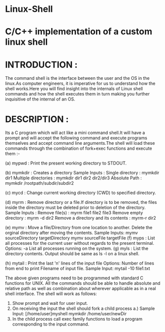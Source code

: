 # Linux-Shell
# C/C++ implementation of a custom linux shell

# INTRODUCTION :
The command shell is the interface between the user and the OS in the linux.As computer engineers, it is imperative for us to understand how the shell works.Here you will find insight into the internals of Linux shell commands and how the shell executes them in turn making you further inquisitive of the internal of an OS.

# DESCRIPTION :
 Its a C program which will act like a mini command shell.It will have a prompt and will accept the following command and execute programs themselves and accept command line arguments.The shell will load these commands through the combination of fork+exec functions and execute them :-

(a) mypwd   : Print the present working directory to STDOUT.

(b) mymkdir : Creates a directory
              Sample Inputs :
                Single directory     : mymkdir dir1
                Multiple directories : mymkdir dir1 dir2 dir2/dir3
                Absolute Path        : mymkdir /rootpath/subdir/subdir2
              
(c) mycd    : Change current working directory (CWD) to specified directory.

(d) myrm    : Remove directory or a file.If directory is to be removed, the files inside the directory must be deleted prior               to deletion of the directory.
              Sample Inputs :
                Remove file(s)                      : myrm file1 file2 file3
                Remove empty directory              : myrm -d dir2
                Remove a directory and its contents : myrm-r dir2
                
(e) mymv : Move a file/Directory from one location to another. Delete the orginal directory after moving the contents.
           Sample Inputs:
            mymv sourceDirectory targetDirectory
            mymv sourceFile targetFile
(f) myps : List all processes for the current user without regards to the present terminal.
           Options:
            -a List all processes running on the system.
(g) myls : List the directory contents. Output should be same as ls -l on a linux shell.

(h) mytail : Print the last 'n' lines of the input file
             Options:
              <N> Number of lines from end to print
              <filename> Filename of input file.
             Sample Input:
                mytail -10 file1.txt
              
The above given programs need to be programmed with standard C functions for UNIX. All the commands should be able to handle absolute and relative path as well as combination about wherever applicable as in a real shell interface. The shell will work as follows: 
1. Show prompt and wait for user input. 
2. On receiving the input the shell should fork a child process
   a.) Sample Input:  [/home/user]myshell mymkdir /home/user/newDir 
3. In the child process call exec family functions to load a program corresponding to the input command.
      
